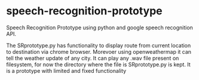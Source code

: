 # speech-recognition-prototype

Speech Recognition Prototype using python and google speech recognition API.

The SRprototype.py has functionality to display route from current location to
destination via chrome browser. Morevoer using openweathermap it can tell the
weather update of any city. It can play any .wav file present on filesystem,
for now the directory where the file is SRprototype.py is kept. It is a
prototype with limited and fixed functionality
